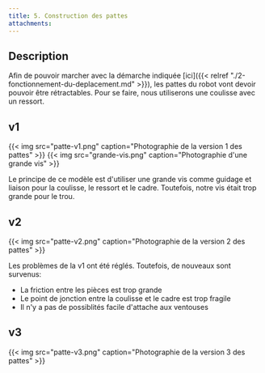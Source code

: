 ```yaml
---
title: 5. Construction des pattes
attachments:
---
```


## Description

Afin de pouvoir marcher avec la démarche indiquée [ici]({{< relref "./2-fonctionnement-du-deplacement.md" >}}), les pattes du robot vont devoir pouvoir être rétractables. Pour se faire, nous utiliserons une coulisse avec un ressort.

## v1

{{< img src="patte-v1.png" caption="Photographie de la version 1 des pattes" >}}
{{< img src="grande-vis.png" caption="Photographie d'une grande vis" >}}

Le principe de ce modèle est d'utiliser une grande vis comme guidage et liaison pour la coulisse, le ressort et le cadre. Toutefois, notre vis était trop grande pour le trou.

## v2

{{< img src="patte-v2.png" caption="Photographie de la version 2 des pattes" >}}

Les problèmes de la v1 ont été réglés. Toutefois, de nouveaux sont survenus:

- La friction entre les pièces est trop grande
- Le point de jonction entre la coulisse et le cadre est trop fragile
- Il n'y a pas de possiblités facile d'attache aux ventouses

## v3

{{< img src="patte-v3.png" caption="Photographie de la version 3 des pattes" >}}
